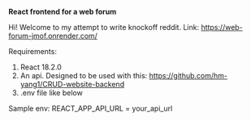 **React frontend for a web forum**

Hi! Welcome to my attempt to write knockoff reddit.
Link: https://web-forum-jmof.onrender.com/

Requirements:
  1. React 18.2.0
  2. An api. Designed to be used with this: https://github.com/hm-yang1/CRUD-website-backend
  3. .env file like below

Sample env:
  REACT_APP_API_URL = your_api_url
